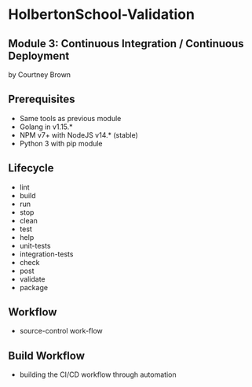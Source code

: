 # HolbertonSchool-Validation

## Module 3: Continuous Integration / Continuous Deployment

by Courtney Brown

## Prerequisites

- Same tools as previous module
- Golang in v1.15.*
- NPM v7+ with NodeJS v14.* (stable)
- Python 3 with pip module

## Lifecycle

- lint
- build
- run
- stop
- clean
- test
- help
- unit-tests
- integration-tests
- check
- post
- validate
- package

## Workflow

- source-control work-flow

## Build Workflow

- building the CI/CD workflow through automation
